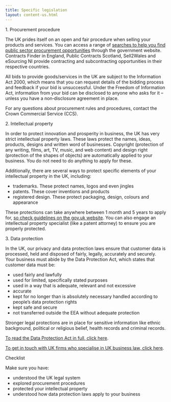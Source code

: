 ```yaml
---
title: Specific legislation
layout: content-us.html
---
```


<p>1. Procurement procedure</p>
    
The UK prides itself on an open and fair procedure when selling your products and services. You can access a range of [searches to help you find public sector procurement opportunities](https://www.gov.uk/tendering-for-public-sector-contracts/overview) through the government website. Contracts Finder in England, Public Contracts Scotland, Sell2Wales and eSourcing NI provide contracting and subcontracting opportunities in their respective countries.
    
All bids to provide goods/services in the UK are subject to the Information Act 2000, which means that you can request details of the bidding process and feedback if your bid is unsuccessful. Under the Freedom of Information Act, information from your bid can be disclosed to anyone who asks for it – unless you have a non‐disclosure agreement in place. 
    
For any questions about procurement rules and procedures, contact the Crown Commercial Service (CCS). 
    
<p>2. Intellectual property</p>
    
In order to protect innovation and prosperity in business, the UK has very strict intellectual property laws. These laws protect the names, ideas, products, designs and written word of businesses. Copyright (protection of any writing, films, art, TV, music, and web content) and design right (protection of the shapes of objects) are automatically applied to your business. You do not need to do anything to apply for these.
    
Additionally, there are several ways to protect specific elements of your intellectual property in the UK, including:  
    
- trademarks. These protect names, logos and even jingles
- patents. These cover inventions and products
- registered design. These protect packaging, design, colours and appearance
    
These protections can take anywhere between 1 month and 5 years to apply for, [so check guidelines on the gov.uk website](https://www.gov.uk/intellectual-property-an-overview/protect-your-intellectual-property). You can also engage an intellectual property specialist (like a patent attorney) to ensure you are properly protected. 
    
<p>3. Data protection</p>
    
In the UK, our privacy and data protection laws ensure that customer data is processed, held and disposed of fairly, legally, accurately and securely. Your business must abide by the Data Protection Act, which states that customer data must be: 
    
- used fairly and lawfully
- used for limited, specifically stated purposes
- used in a way that is adequate, relevant and not excessive
- accurate
- kept for no longer than is absolutely necessary handled according to people’s data protection rights
- kept safe and secure
- not transferred outside the EEA without adequate protection
    
Stronger legal protections are in place for sensitive information like ethnic background, political or religious belief, health records and criminal records.
     
[To read the Data Protection Act in full, click here](http://www.legislation.gov.uk/ukpga/1998/29/contents).
     
[To get in touch with UK firms who specialise in UK business law, click here](https://www.gov.uk/government/uploads/system/uploads/attachment_data/file/524056/Investor_Support_Directory_of_UK_Advisory_Network_May_2016.pdf).

Checklist

Make sure you have:

- understood the UK legal system
- explored procurement procedures
- protected your intellectual property
- understood how data protection laws apply to your business